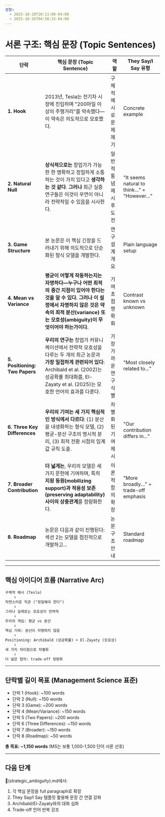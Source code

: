 ```yaml
---
성장:
  - 2025-10-20T20:11:00-04:00
  - 2025-10-26T04:58:15-04:00
---
```

 # 서론 구조: 핵심 문장 (Topic Sentences)

| 단락 | 핵심 문장 (Topic Sentence) | 역할 | They Say/I Say 유형 |
|------|---------------------------|------|-------------------|
| **1. Hook** | 2013년, Tesla는 전기차 시장에 진입하며 "200마일 이상의 주행거리"를 약속했다—이 약속은 의도적으로 모호했다. | 구체적 예시로 문제 제기 | Concrete example |
| **2. Natural Null** | **상식적으로는** 창업가가 가능한 한 명확하고 정밀하게 소통하는 것이 가치 있다고 **생각하는 것 같다**. **그러나** 최근 실증 연구들은 이것이 우연이 아니라 전략적일 수 있음을 시사한다. | 일반적 통념 제시 후 도전 | "It seems natural to think..." + "However..." |
| **3. Game Structure** | 본 논문은 이 핵심 긴장을 드러내기 위해 의도적으로 단순화된 형식 모델을 개발한다. | 연구 설계 개요 | Plain language setup |
| **4. Mean vs Variance** | **평균이 어떻게 작동하는지는 자명하다—누구나 어떤 최적의 중간 지점이 있어야 한다는 것을 알 수 있다. 그러나 이 설정에서 자명하지 않은 것은 약속의 최적 분산(variance) 또는 모호성(ambiguity)이 무엇이어야 하는가이다.** | 기여 초점 명확화 | Contrast known vs unknown |
| **5. Positioning: Two Papers** | **우리의 연구는** 창업가 커뮤니케이션에서 전략적 모호성을 다루는 두 개의 최근 논문과 **가장 밀접하게 관련되어 있다**: Archibald et al. (2002)는 성공확률 최대화를, El-Zayaty et al. (2025)는 모호한 언어의 효과를 다룬다. | 가장 가까운 연구 식별 | "Most closely related to..." |
| **6. Three Key Differences** | **우리의 기여는 세 가지 핵심적인 방식에서 다르다**: (1) 분산을 내생화하는 형식 모델, (2) 평균-분산 구조의 명시적 분리, (3) 최적 전환 시점의 임계값 규칙 도출. | 차별화된 기여 제시 | "Our contribution differs in..." |
| **7. Broader Contribution** | **더 넓게는**, 우리의 모델은 세 가지 문헌에 기여하며, 특히 **지원 동원(mobilizing support)과 적응성 보존(preserving adaptability) 사이의 상충관계**를 정량화한다. | 이론적 함의 확장 | "More broadly..." + trade-off emphasis |
| **8. Roadmap** | 논문은 다음과 같이 진행된다: 섹션 2는 모델을 점진적으로 개발하고... | 논문 구조 안내 | Standard roadmap |

---

## 핵심 아이디어 흐름 (Narrative Arc)

```
구체적 예시 (Tesla) 
    ↓
자연스러운 직관 ("정밀해야 한다")
    ↓
그러나 실제로는 모호성이 전략적
    ↓
우리의 게임: 평균 vs 분산
    ↓
핵심 기여: 분산이 자명하지 않음
    ↓
Positioning: Archibald (성공확률) + El-Zayaty (모호성)
    ↓
세 가지 차이점으로 차별화
    ↓
더 넓은 함의: trade-off 정량화
```

---

## 단락별 길이 목표 (Management Science 표준)

- 단락 1 (Hook): ~100 words
- 단락 2 (Null): ~150 words
- 단락 3 (Game): ~200 words
- 단락 4 (Mean/Variance): ~150 words
- 단락 5 (Two Papers): ~200 words
- 단락 6 (Three Differences): ~150 words
- 단락 7 (Broader): ~150 words
- 단락 8 (Roadmap): ~50 words

**총 목표: ~1,150 words** (MS는 보통 1,000-1,500 단어 서론 선호)

---

## 다음 단계

📝(strategic_ambiguity).md에서:
1. 각 핵심 문장을 full paragraph로 확장
2. They Say/I Say 템플릿 활용해 문장 간 연결 강화
3. Archibald/El-Zayaty와의 대화 심화
4. Trade-off 언어 반복 강조

